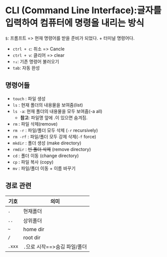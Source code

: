 # CLI (Command Line Interface):글자를 입력하여 컴퓨터에 명령을 내리는 방식

`$`: 프롬프트 => 현재 명령어를 받을 준비가 되었다. + 터미널 명령어다.

- `ctrl + c`: 취소 => Cancle
- `ctrl + v`: 클리어 => clear
- `↑↓`: 기존 명령어 불러오기
- `tab`: 자동 완성

## 명령어들
- `touch` : 파일 생성
- `ls` : 현재 폴더의 내용물을 보여줌(list)
- `ls -a`: 현재 폴더의 내용물을 모두 보여줌(-a all)
  - **참고**: 파일명 앞에 .이 있으면 숨겨짐.
- `rm` : 파일 삭제(remove)
- `rm -r` : 파일/폴더 모두 삭제 (`-r` recursively)
- `rm -rf` : 파일/폴더 모두 강제 삭제(`-f` force)
- `mkdir` : 폴더 생성 (make directory)
- `rmdir` : ~~빈 폴더 삭제~~ (remove directory)
- `cd` : 폴더 이동 (change directory)
- `cp` : 파일 복사 (copy)
- `mv` : 파일/폴더 이동 + 이름 바꾸기

## 경로 관련
|기호|의미|
|---|---|
|`.`|현재폴더|
|`..`|상위폴더|
|`~`|home dir|
|`/`|root dir|
|`.xxx`|`.`으로 시작==>숨김 파일/폴더|